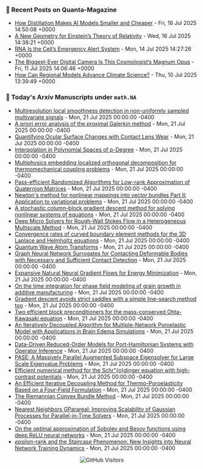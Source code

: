### 📝 Recent Posts on Quanta-Magazine
<!-- quanta starts -->
* <a href="https://www.quantamagazine.org/how-distillation-makes-ai-models-smaller-and-cheaper-20250718/">How Distillation Makes AI Models Smaller and Cheaper</a> - Fri, 18 Jul 2025 14:50:08 +0000
* <a href="https://www.quantamagazine.org/a-new-geometry-for-einsteins-theory-of-relativity-20250716/">A New Geometry for Einstein’s Theory of Relativity</a> - Wed, 16 Jul 2025 14:38:21 +0000
* <a href="https://www.quantamagazine.org/rna-is-the-cells-emergency-alert-system-20250714/">RNA Is the Cell’s Emergency Alert System</a> - Mon, 14 Jul 2025 14:27:26 +0000
* <a href="https://www.quantamagazine.org/the-biggest-ever-digital-camera-is-this-cosmologists-magnum-opus-20250711/">The Biggest-Ever Digital Camera Is This Cosmologist’s Magnum Opus</a> - Fri, 11 Jul 2025 14:06:46 +0000
* <a href="https://www.quantamagazine.org/how-can-regional-models-advance-climate-science-20250710/">How Can Regional Models Advance Climate Science?</a> - Thu, 10 Jul 2025 13:39:49 +0000
<!-- quanta ends -->


### 📝 Today's Arxiv Manuscripts under ``math.NA``
<!-- arxiv-math-na starts -->
* <a href="https://arxiv.org/abs/2507.13480">Multiresolution local smoothness detection in non-uniformly sampled multivariate signals</a> - Mon, 21 Jul 2025 00:00:00 -0400
* <a href="https://arxiv.org/abs/2507.13516">A priori error analysis of the proximal Galerkin method</a> - Mon, 21 Jul 2025 00:00:00 -0400
* <a href="https://arxiv.org/abs/2507.13589">Quantifying Ocular Surface Changes with Contact Lens Wear</a> - Mon, 21 Jul 2025 00:00:00 -0400
* <a href="https://arxiv.org/abs/2507.13640">Interpolation in Polynomial Spaces of p-Degree</a> - Mon, 21 Jul 2025 00:00:00 -0400
* <a href="https://arxiv.org/abs/2507.13644">Multiphysics embedding localized orthogonal decomposition for thermomechanical coupling problems</a> - Mon, 21 Jul 2025 00:00:00 -0400
* <a href="https://arxiv.org/abs/2507.13731">Pass-efficient Randomized Algorithms for Low-rank Approximation of Quaternion Matrices</a> - Mon, 21 Jul 2025 00:00:00 -0400
* <a href="https://arxiv.org/abs/2507.13836">Newton's method for nonlinear mappings into vector bundles Part II: Application to variational problems</a> - Mon, 21 Jul 2025 00:00:00 -0400
* <a href="https://arxiv.org/abs/2507.13855">A stochastic column-block gradient descent method for solving nonlinear systems of equations</a> - Mon, 21 Jul 2025 00:00:00 -0400
* <a href="https://arxiv.org/abs/2507.13902">Deep Micro Solvers for Rough-Wall Stokes Flow in a Heterogeneous Multiscale Method</a> - Mon, 21 Jul 2025 00:00:00 -0400
* <a href="https://arxiv.org/abs/2507.13955">Convergence rates of curved boundary element methods for the 3D Laplace and Helmholtz equations</a> - Mon, 21 Jul 2025 00:00:00 -0400
* <a href="https://arxiv.org/abs/2507.10739">Quantum Wave Atom Transforms</a> - Mon, 21 Jul 2025 00:00:00 -0400
* <a href="https://arxiv.org/abs/2507.13459">Graph Neural Network Surrogates for Contacting Deformable Bodies with Necessary and Sufficient Contact Detection</a> - Mon, 21 Jul 2025 00:00:00 -0400
* <a href="https://arxiv.org/abs/2507.13475">Expansive Natural Neural Gradient Flows for Energy Minimization</a> - Mon, 21 Jul 2025 00:00:00 -0400
* <a href="https://arxiv.org/abs/2507.13492">On the time integration for phase field modeling of grain growth in additive manufacturing</a> - Mon, 21 Jul 2025 00:00:00 -0400
* <a href="https://arxiv.org/abs/2507.13804">Gradient descent avoids strict saddles with a simple line-search method too</a> - Mon, 21 Jul 2025 00:00:00 -0400
* <a href="https://arxiv.org/abs/1910.09297">Two efficient block preconditioners for the mass-conserved Ohta-Kawasaki equation</a> - Mon, 21 Jul 2025 00:00:00 -0400
* <a href="https://arxiv.org/abs/2310.15457">An Iteratively Decoupled Algorithm for Multiple-Network Poroelastic Model with Applications in Brain Edema Simulations</a> - Mon, 21 Jul 2025 00:00:00 -0400
* <a href="https://arxiv.org/abs/2501.02183">Data-Driven Reduced-Order Models for Port-Hamiltonian Systems with Operator Inference</a> - Mon, 21 Jul 2025 00:00:00 -0400
* <a href="https://arxiv.org/abs/2502.04589">PASE: A Massively Parallel Augmented Subspace Eigensolver for Large Scale Eigenvalue Problems</a> - Mon, 21 Jul 2025 00:00:00 -0400
* <a href="https://arxiv.org/abs/2502.06158">Efficient numerical method for the Schr"{o}dinger equation with high-contrast potentials</a> - Mon, 21 Jul 2025 00:00:00 -0400
* <a href="https://arxiv.org/abs/2502.13445">An Efficient Iterative Decoupling Method for Thermo-Poroelasticity Based on a Four-Field Formulation</a> - Mon, 21 Jul 2025 00:00:00 -0400
* <a href="https://arxiv.org/abs/2402.13670">The Riemannian Convex Bundle Method</a> - Mon, 21 Jul 2025 00:00:00 -0400
* <a href="https://arxiv.org/abs/2405.12182">Nearest Neighbors GParareal: Improving Scalability of Gaussian Processes for Parallel-in-Time Solvers</a> - Mon, 21 Jul 2025 00:00:00 -0400
* <a href="https://arxiv.org/abs/2409.00901">On the optimal approximation of Sobolev and Besov functions using deep ReLU neural networks</a> - Mon, 21 Jul 2025 00:00:00 -0400
* <a href="https://arxiv.org/abs/2412.05144">$epsilon$-rank and the Staircase Phenomenon: New Insights into Neural Network Training Dynamics</a> - Mon, 21 Jul 2025 00:00:00 -0400
<!-- arxiv-math-na ends -->

<div align="center">
  
![GitHub Visitors](https://api.visitorbadge.io/api/visitors?path=https%3A%2F%2Fgithub.com%2Flowrank&label=profile%20views&labelColor=%231e1e2e&countColor=%23cba6f7)



</div>
